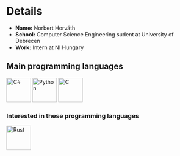 # Details
- **Name:** Norbert Horváth
- **School:** Computer Science Engineering sudent at University of Debrecen
- **Work:** Intern at NI Hungary

## Main programming languages

<p align="left">
    <img alt="C#" src="https://upload.wikimedia.org/wikipedia/commons/thumb/b/bd/Logo_C_sharp.svg/1200px-Logo_C_sharp.svg.png" width="64px" />
    <img alt="Python" src="https://cdn4.iconfinder.com/data/icons/logos-and-brands/512/267_Python_logo-512.png" width="64px" />
    <img alt="C" src="https://upload.wikimedia.org/wikipedia/commons/1/19/C_Logo.png" width="64px" />
</p>

### Interested in these programming languages

<p align="left">
    <img alt="Rust" src="https://www.freecodecamp.org/news/content/images/2021/01/rust-mascot.png" width="64px" />
</p>
